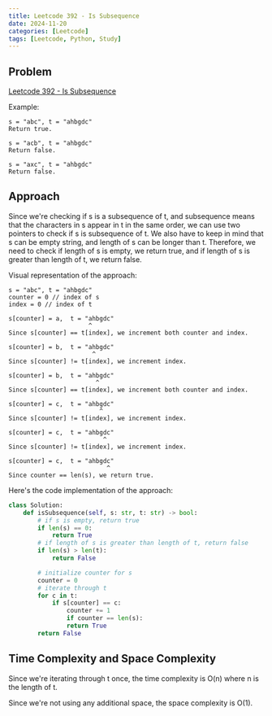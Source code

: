 ```yaml
---
title: Leetcode 392 - Is Subsequence
date: 2024-11-20
categories: [Leetcode]
tags: [Leetcode, Python, Study]
---
```


## Problem
[Leetcode 392 - Is Subsequence](https://leetcode.com/problems/is-subsequence/description/)

Example:
```
s = "abc", t = "ahbgdc"
Return true.

s = "acb", t = "ahbgdc"
Return false.

s = "axc", t = "ahbgdc"
Return false.
```

## Approach

Since we're checking if s is a subsequence of t, and subsequence means that the characters in s appear in t in the same order, we can use two pointers to check if s is subsequence of t. We also have to keep in mind that s can be empty string, and length of s can be longer than t. Therefore, we need to check if length of s is empty, we return true, and if length of s is greater than length of t, we return false.

Visual representation of the approach:

```
s = "abc", t = "ahbgdc"
counter = 0 // index of s
index = 0 // index of t

s[counter] = a,  t = "ahbgdc"
                      ^
Since s[counter] == t[index], we increment both counter and index.

s[counter] = b,  t = "ahbgdc"
                       ^
Since s[counter] != t[index], we increment index.

s[counter] = b,  t = "ahbgdc"
                        ^
Since s[counter] == t[index], we increment both counter and index.

s[counter] = c,  t = "ahbgdc"
                         ^
Since s[counter] != t[index], we increment index.

s[counter] = c,  t = "ahbgdc"
                          ^
Since s[counter] != t[index], we increment index.

s[counter] = c,  t = "ahbgdc"
                           ^
Since counter == len(s), we return true.    
```

Here's the code implementation of the approach:
```python
class Solution:
    def isSubsequence(self, s: str, t: str) -> bool:
        # if s is empty, return true
        if len(s) == 0:
            return True
        # if length of s is greater than length of t, return false
        if len(s) > len(t):
            return False

        # initialize counter for s
        counter = 0
        # iterate through t
        for c in t:
            if s[counter] == c:
                counter += 1
                if counter == len(s):
                return True
        return False
```

## Time Complexity and Space Complexity
Since we're iterating through t once, the time complexity is O(n) where n is the length of t.

Since we're not using any additional space, the space complexity is O(1).

